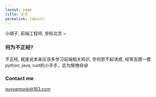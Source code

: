 ```yaml
---
layout: page
title: 关于
permalink: /about/
---
```


小胡子, 前端工程师, 坐标北京 ~

### 何为不正经?

不正经, 就是说本来应该多学习前端相关知识, 奈何禁不起诱惑, 经常去摸一摸python, java, rust的小手手，实为惭愧😄😄

### Contact me

[guyuemonk@163.com](mailto:email@domain.com)
